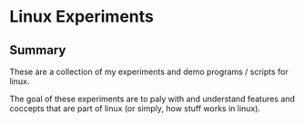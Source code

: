 # Linux Experiments

## Summary
These are a collection of my experiments and demo programs / scripts for linux. 

The goal of these experiments are to paly with and understand features and coccepts that are part of linux (or simply, how stuff works in linux).
